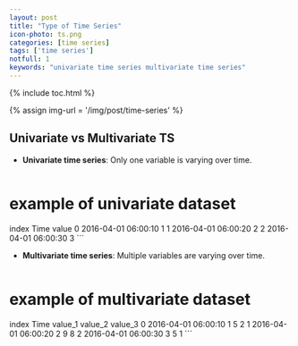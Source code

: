 ```yaml
---
layout: post
title: "Type of Time Series"
icon-photo: ts.png
categories: [time series]
tags: ['time series']
notfull: 1
keywords: "univariate time series multivariate time series"
---
```


{% include toc.html %}

{% assign img-url = '/img/post/time-series' %}

## Univariate vs Multivariate TS

- **Univariate time series**: Only one variable is varying over time.

    ``` bash
# example of univariate dataset
index    Time                   value
0        2016-04-01 06:00:10    1
1        2016-04-01 06:00:20    2
2        2016-04-01 06:00:30    3
    ```
- **Multivariate time series**: Multiple variables are varying over time.

    ``` bash
# example of multivariate dataset
index    Time                   value_1   value_2   value_3
0        2016-04-01 06:00:10    1         5         2
1        2016-04-01 06:00:20    2         9         8
2        2016-04-01 06:00:30    3         5         1
    ```